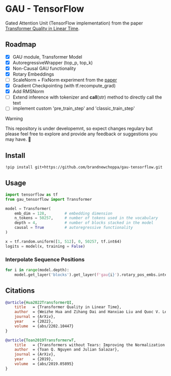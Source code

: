 # GAU - TensorFlow
Gated Attention Unit (TensorFlow implementation) from the paper [Transformer Quality in Linear Time](https://arxiv.org/pdf/2202.10447.pdf).

## Roadmap
- [x] GAU module, Transformer Model
- [x] AutoregressiveWrapper (top_p, top_k)
- [x] Non-Causal GAU functionality
- [x] Rotary Embeddings
- [ ] ScaleNorm + FixNorm experiment from the [paper](https://arxiv.org/pdf/1910.05895.pdf)
- [x] Gradient Checkpointing (with tf.recompute_grad)
- [x] Add RMSNorm
- [ ] Extend inference with tokenizer and __call__(str) method to directly call the text
- [ ] implement custom 'pre_train_step' and 'classic_train_step'

> [!WARNING]
> This repository is under developemnt, so expect changes regulary but please feel free to explore and provide any feedback or suggestions you may have. :construction:

## Install
```shell
!pip install git+https://github.com/brandnewchoppa/gau-tensorflow.git
```

## Usage

```python
import tensorflow as tf
from gau_tensorflow import Transformer

model = Transformer(
    emb_dim = 128,        # embedding dimension
    n_tokens = 50257,     # number of tokens used in the vocabulary
    depth = 4,            # number of blocks stacked in the model
    causal = True         # autoregressive functionality
)

x = tf.random.uniform([1, 512], 0, 50257, tf.int64)
logits = model(x, training = False)
```

### Interpolate Sequence Positions

```python
for i in range(model.depth):
    model.get_layer('blocks').get_layer(f'gau{i}').rotary_pos_embs.interpolate_factor = 2.0
```


## Citations

```bibtex
@article{Hua2022TransformerQI,
    title   = {Transformer Quality in Linear Time},
    author  = {Weizhe Hua and Zihang Dai and Hanxiao Liu and Quoc V. Le},
    journal = {ArXiv},
    year    = {2022},
    volume  = {abs/2202.10447}
}
```

```bibtex
@article{Toan2019TransformerwT,
    title   = {Transformers without Tears: Improving the Normalization of Self-Attention},
    author  = {Toan Q. Nguyen and Julian Salazar},
    journal = {ArXiv},
    year    = {2019},
    volume  = {abs/2019.05895}
}
```
